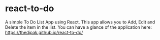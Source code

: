 # react-to-do
A simple To Do List App using React. This app allows you to Add, Edit and Delete the item in the list.
You can have a glance of the application here: https://thedipak.github.io/react-to-do/
